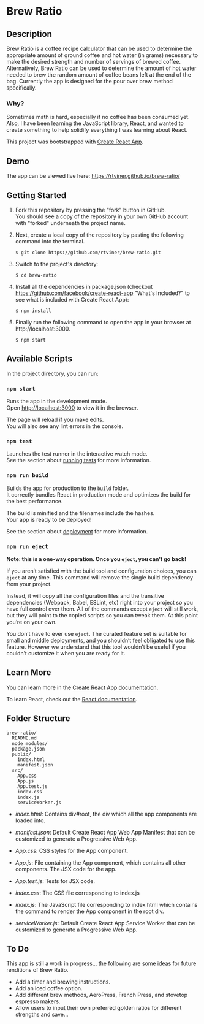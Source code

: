 # Brew Ratio

<!-- add screenshots -->

## Description

Brew Ratio is a coffee recipe calculator that can be used to determine the appropriate amount of ground coffee and hot water (in grams) necessary to make the desired strength and number of servings of brewed coffee.  Alternatively, Brew Ratio can be used to determine the amount of hot water needed to brew the random amount of coffee beans left at the end of the bag.  Currently the app is designed for the pour over brew method specifically.

### Why?  
Sometimes math is hard, especially if no coffee has been consumed yet.  Also, I have been learning the JavaScript library, React, and wanted to create something to help solidify everything I was learning about React.

This project was bootstrapped with [Create React App](https://github.com/facebook/create-react-app).

## Demo

The app can be viewed live here: https://rtviner.github.io/brew-ratio/

## Getting Started

1. Fork this repository by pressing the "fork" button in GitHub.  
You should see a copy of the repository in your own GitHub account with "forked" underneath the project name.

2. Next, create a local copy of the repository by pasting the following command into the terminal.

    ```$ git clone https://github.com/rtviner/brew-ratio.git```

3. Switch to the project's directory:

    ```$ cd brew-ratio```

4. Install all the dependencies in package.json (checkout https://github.com/facebook/create-react-app "What's Included?" to see what is included with Create React App):

    ```$ npm install```

5. Finally run the following command to open the app in your browser at http://localhost:3000.

    ```$ npm start```

## Available Scripts

In the project directory, you can run:

### `npm start`

Runs the app in the development mode.<br>
Open [http://localhost:3000](http://localhost:3000) to view it in the browser.

The page will reload if you make edits.<br>
You will also see any lint errors in the console.

### `npm test`

Launches the test runner in the interactive watch mode.<br>
See the section about [running tests](https://facebook.github.io/create-react-app/docs/running-tests) for more information.

### `npm run build`

Builds the app for production to the `build` folder.<br>
It correctly bundles React in production mode and optimizes the build for the best performance.

The build is minified and the filenames include the hashes.<br>
Your app is ready to be deployed!

See the section about [deployment](https://facebook.github.io/create-react-app/docs/deployment) for more information.

### `npm run eject`

**Note: this is a one-way operation. Once you `eject`, you can’t go back!**

If you aren’t satisfied with the build tool and configuration choices, you can `eject` at any time. This command will remove the single build dependency from your project.

Instead, it will copy all the configuration files and the transitive dependencies (Webpack, Babel, ESLint, etc) right into your project so you have full control over them. All of the commands except `eject` will still work, but they will point to the copied scripts so you can tweak them. At this point you’re on your own.

You don’t have to ever use `eject`. The curated feature set is suitable for small and middle deployments, and you shouldn’t feel obligated to use this feature. However we understand that this tool wouldn’t be useful if you couldn’t customize it when you are ready for it.

## Learn More

You can learn more in the [Create React App documentation](https://facebook.github.io/create-react-app/docs/getting-started).

To learn React, check out the [React documentation](https://reactjs.org/).

## Folder Structure

```
brew-ratio/
  README.md
  node_modules/
  package.json
  public/
    index.html
    manifest.json
  src/
    App.css
    App.js
    App.test.js
    index.css
    index.js
 	serviceWorker.js
 ```
+ *index.html*: Contains div#root, the div which all the app components are loaded into.
+ *manifest.json*: Default Create React App Web App Manifest that can be customized to generate a Progressive Web App.

+ *App.css*: CSS styles for the App component.
+ *App.js*: File containing the App component, which contains all other components.  The JSX code for the app.
+ *App.test.js*: Tests for JSX code.
+ *index.css*: The CSS file corresponding to index.js
+ *index.js*: The JavaScript file corresponding to index.html which contains the command to render the App component in the root div.
+ *serviceWorker.js*: Default Create React App Service Worker that can be customized to generate a Progressive Web App.

## To Do

This app is still a work in progress... the following are some ideas for future renditions of Brew Ratio.
- Add a timer and brewing instructions.
- Add an iced coffee option.
- Add different brew methods, AeroPress, French Press, and stovetop espresso makers.
- Allow users to input their own preferred golden ratios for different strengths and save...





